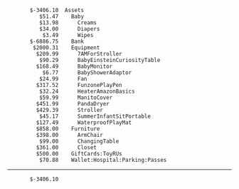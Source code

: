            $-3406.10  Assets
              $51.47    Baby
              $13.98      Creams
              $34.00      Diapers
               $3.49      Wipes
           $-6886.75    Bank
            $2000.31    Equipment
             $209.99      7AMForStroller
              $90.29      BabyEinsteinCuriosityTable
             $168.49      BabyMonitor
               $6.77      BabyShowerAdaptor
              $24.99      Fan
             $317.52      FunzonePlayPen
              $32.24      HeaterAmazonBasics
              $59.99      ManitoCover
             $451.99      PandaDryer
             $429.39      Stroller
              $45.17      SummerInfantSitPortable
             $127.49      WaterproofPlayMat
             $858.00    Furniture
             $398.00      ArmChair
              $99.00      ChangingTable
             $361.00      Closet
             $500.00    GiftCards:ToyRUs
              $70.88    Wallet:Hospital:Parking:Passes
--------------------
           $-3406.10

